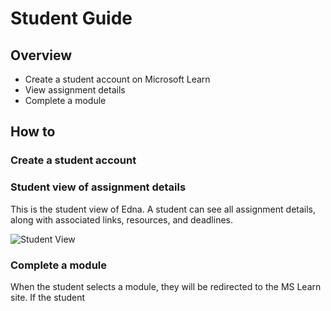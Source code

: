 # Student Guide 
## Overview
- Create a student account on Microsoft Learn
- View assignment details
- Complete a module 

## How to 
### Create a student account 

### Student view of assignment details
This is the student view of Edna. A student can see all assignment details, along with associated links, resources, and deadlines.

![Student View](https://github.com/microsoft/Learn-LTI/blob/DavisTJoseph-patch-1/images/View.Student.png)

### Complete a module
When the student selects a module, they will be redirected to the MS Learn site. If the student
